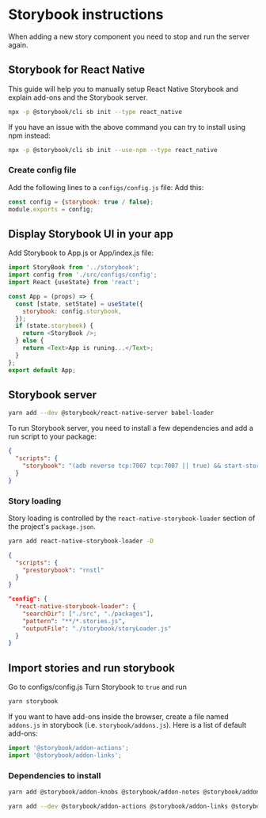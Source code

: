 # Storybook instructions

When adding a new story component you need to stop and run the server again.

## Storybook for React Native

This guide will help you to manually setup React Native Storybook and explain add-ons and the Storybook server.

```bash
npx -p @storybook/cli sb init --type react_native
```

If you have an issue with the above command you can try to install using npm instead:

```bash
npx -p @storybook/cli sb init --use-npm --type react_native
```

### Create config file

Add the following lines to a `configs/config.js` file:
Add this:

```javascript
const config = {storybook: true / false};
module.exports = config;
```

## Display Storybook UI in your app

Add Storybook to App.js or App/index.js file:

```javascript
import StoryBook from '../storybook';
import config from './src/configs/config';
import React {useState} from 'react';
```

```javascript
const App = (props) => {
  const [state, setState] = useState({
    storybook: config.storybook,
  });
  if (state.storybook) {
    return <StoryBook />;
  } else {
    return <Text>App is runing...</Text>;
  }
};
export default App;
```

## Storybook server

```bash
yarn add --dev @storybook/react-native-server babel-loader
```

To run Storybook server, you need to install a few dependencies and add a run script to your package:

```json
{
  "scripts": {
    "storybook": "(adb reverse tcp:7007 tcp:7007 || true) && start-storybook"
  }
}
```

### Story loading

Story loading is controlled by the `react-native-storybook-loader` section of the project's `package.json`.

```bash
yarn add react-native-storybook-loader -D
```

```json
{
  "scripts": {
    "prestorybook": "rnstl"
  }
}
```

```json
"config": {
  "react-native-storybook-loader": {
    "searchDir": ["./src", "./packages"],
    "pattern": "**/*.stories.js",
    "outputFile": "./storybook/storyLoader.js"
  }
}
```

## Import stories and run storybook

Go to configs/config.js
Turn Storybook to `true` and run

```bash
yarn storybook
```

If you want to have add-ons inside the browser, create a file named `addons.js` in storybook (i.e. `storybook/addons.js`). Here is a list of default add-ons:

```javascript
import '@storybook/addon-actions';
import '@storybook/addon-links';
```

### Dependencies to install

```bash
yarn add @storybook/addon-knobs @storybook/addon-notes @storybook/addon-storyshots
```

```bash
yarn add --dev @storybook/addon-actions @storybook/addon-links @storybook/addon-ondevice-actions @storybook/addon-ondevice-knobs @storybook/addon-ondevice-notes @storybook/addons @storybook/react-native @storybook/react-native-server
```
